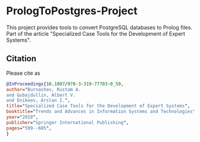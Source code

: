 # PrologToPostgres-Project
This project provides tools to convert PostgreSQL databases to Prolog files. 
Part of the article "Specialized Case Tools for the Development of Expert Systems".

## Citation

Please cite as 
```bibtex
@InProceedings{10.1007/978-3-319-77703-0_59,
author="Burnashev, Rustam A.
and Gubajdullin, Albert V.
and Enikeev, Arslan I.",
title="Specialized Case Tools for the Development of Expert Systems",
booktitle="Trends and Advances in Information Systems and Technologies",
year="2018",
publisher="Springer International Publishing",
pages="599--605",
}

```
